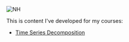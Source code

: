 ---
---

![NH](Desktop/Pics/IMG_0366.jpg)

This is content I've developed for my courses: 

- [Time Series Decomposition](/timeseries/index.md)
